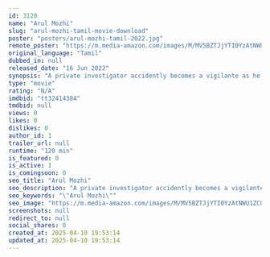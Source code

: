 ```yaml
---
id: 3120
name: "Arul Mozhi"
slug: "arul-mozhi-tamil-movie-download"
poster: "posters/arul-mozhi-tamil-2022.jpg"
remote_poster: "https://m.media-amazon.com/images/M/MV5BZTJjYTI0YzAtNWU1ZC00YjUxLWIyYTEtMTVmZjJkNTU0NTVkXkEyXkFqcGdeQXVyNTQ5ODMzODg@._V1_SX300.jpg"
original_language: "Tamil"
dubbed_in: null
released_date: "16 Jun 2022"
synopsis: "A private investigator accidently becomes a vigilante as he tries to save his friend and his family who are abducted by a dangerous militant group that is going to release a chemical bomb."
type: "movie"
rating: "N/A"
imdbid: "tt32414384"
tmdbid: null
views: 0
likes: 0
dislikes: 0
author_id: 1
trailer_url: null
runtime: "120 min"
is_featured: 0
is_active: 1
is_comingsoon: 0
seo_title: "Arul Mozhi"
seo_description: "A private investigator accidently becomes a vigilante as he tries to save his friend and his family who are abducted by a dangerous militant group that is going to release a chemical bomb."
seo_keywords: "\"Arul Mozhi\""
seo_image: "https://m.media-amazon.com/images/M/MV5BZTJjYTI0YzAtNWU1ZC00YjUxLWIyYTEtMTVmZjJkNTU0NTVkXkEyXkFqcGdeQXVyNTQ5ODMzODg@._V1_SX300.jpg"
screenshots: null
redirect_to: null
social_shares: 0
created_at: 2025-04-10 19:53:14
updated_at: 2025-04-10 19:53:14
---
```


